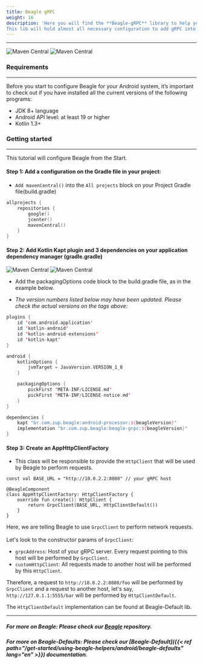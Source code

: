 ```yaml
---
title: Beagle gRPC
weight: 16
description: 'Here you will find the **Beagle-gRPC** library to help you use gRPC in a project using Beagle in Android.
This lib will hold almost all necessary configuration to add gRPC into a Beagle Android project.'
---
```


---

![Maven Central](https://img.shields.io/maven-central/v/br.com.zup.beagle/beagle-grpc?color=green&label=Beagle-gRPC)
![**Maven Central**](https://img.shields.io/maven-central/v/br.com.zup.beagle/android?label=Beagle)

### Requirements

<hr>

Before you start to configure Beagle for your Android system, it’s important to check out if you have installed all the current versions of the following programs: ‌

- JDK 8+ language
- Android API level: at least 19 or higher
- Kotlin 1.3+

### Getting started

<hr>

This tutorial will configure Beagle from the Start.

#### Step 1: Add a configuration on the Gradle file in your project:

- `Add mavenCentral()` into the `All projects` block on your Project Gradle file(build.gradle)<br>

```kotlin
allprojects {
    repositories {
        google()
        jcenter()
        mavenCentral()
    }
}
```

#### Step 2: Add Kotlin Kapt plugin and 3 dependencies on your application dependency manager (gradle.gradle)<br>

![Maven Central](https://img.shields.io/maven-central/v/br.com.zup.beagle/beagle-grpc?color=green&label=Beagle-gRPC)
![Maven Central](https://img.shields.io/maven-central/v/br.com.zup.beagle/android?label=Beagle)

- Add the packagingOptions code block to the build.gradle file, as in the example below.

- _The version numbers listed below may have been updated. Please check the actual versions on the tags above:_

```kotlin
plugins {
    id 'com.android.application'
    id 'kotlin-android'
    id 'kotlin-android-extensions'
    id 'kotlin-kapt'
}

android {
    kotlinOptions {
        jvmTarget = JavaVersion.VERSION_1_8
    }

    packagingOptions {
        pickFirst 'META-INF/LICENSE.md'
        pickFirst 'META-INF/LICENSE-notice.md'
    }
}

dependencies {
    kapt "br.com.zup.beagle:android-processor:${beagleVersion}"
    implementation "br.com.zup.beagle:beagle-grpc:${beagleVersion}"
}
```

#### Step 3: Create an AppHttpClientFactory

- This class will be responsible to provide the `HttpClient` that will be used by Beagle to perform requests.<br>

```
const val BASE_URL = "http://10.0.2.2:8080" // your gRPC host

@BeagleComponent
class AppHttpClientFactory: HttpClientFactory {
    override fun create(): HttpClient {
        return GrpcClient(BASE_URL, HttpClientDefault())
    }
}
```

Here, we are telling Beagle to use `GrpcClient` to perform network requests.<br><br>
Let's look to the constructor params of `GrpcClient`: <br>

- `grpcAddress`: Host of your gRPC server. Every request pointing to this host will be performed by `GrpcClient`.
- `customHttpClient`: All requests made to another host will be performed by this `HttpClient`.

Therefore, a request to `http://10.0.2.2:8080/foo` will be performed by `GrpcClient` and a request to another host, let's say, `http://127.0.1.1:5555/bar` will be performed by `HttpClientDefault`.
<br>

The `HttpClientDefault` implementation can be found at Beagle-Default lib.

<hr>

##### For more on Beagle: Please check our [Beagle](https://github.com/ZupIT/beagle) repository.

##### For more on Beagle-Defaults: Please check our [Beagle-Default]({{< ref path="/get-started/using-beagle-helpers/android/beagle-defaults" lang="en" >}}) documentation.
